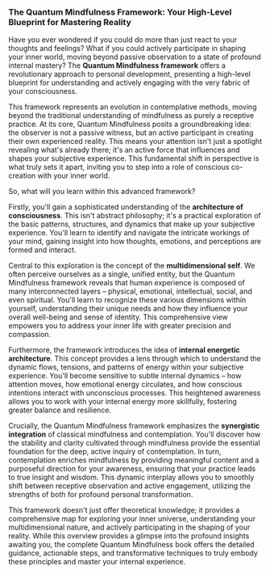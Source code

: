 ###  The Quantum Mindfulness Framework: Your High-Level Blueprint for Mastering Reality
Have you ever wondered if you could do more than just react to your thoughts and feelings? What if you could actively participate in shaping your inner world, moving beyond passive observation to a state of profound internal mastery? The **Quantum Mindfulness framework** offers a revolutionary approach to personal development, presenting a high-level blueprint for understanding and actively engaging with the very fabric of your consciousness.

This framework represents an evolution in contemplative methods, moving beyond the traditional understanding of mindfulness as purely a receptive practice. At its core, Quantum Mindfulness posits a groundbreaking idea: the observer is not a passive witness, but an active participant in creating their own experienced reality. This means your attention isn't just a spotlight revealing what's already there; it's an active force that influences and shapes your subjective experience. This fundamental shift in perspective is what truly sets it apart, inviting you to step into a role of conscious co-creation with your inner world.

So, what will you learn within this advanced framework?

Firstly, you'll gain a sophisticated understanding of the **architecture of consciousness**. This isn't abstract philosophy; it's a practical exploration of the basic patterns, structures, and dynamics that make up your subjective experience. You'll learn to identify and navigate the intricate workings of your mind, gaining insight into how thoughts, emotions, and perceptions are formed and interact.

Central to this exploration is the concept of the **multidimensional self**. We often perceive ourselves as a single, unified entity, but the Quantum Mindfulness framework reveals that human experience is composed of many interconnected layers – physical, emotional, intellectual, social, and even spiritual. You'll learn to recognize these various dimensions within yourself, understanding their unique needs and how they influence your overall well-being and sense of identity. This comprehensive view empowers you to address your inner life with greater precision and compassion.

Furthermore, the framework introduces the idea of **internal energetic architecture**. This concept provides a lens through which to understand the dynamic flows, tensions, and patterns of energy within your subjective experience. You'll become sensitive to subtle internal dynamics – how attention moves, how emotional energy circulates, and how conscious intentions interact with unconscious processes. This heightened awareness allows you to work with your internal energy more skillfully, fostering greater balance and resilience.

Crucially, the Quantum Mindfulness framework emphasizes the **synergistic integration** of classical mindfulness and contemplation. You'll discover how the stability and clarity cultivated through mindfulness provide the essential foundation for the deep, active inquiry of contemplation. In turn, contemplation enriches mindfulness by providing meaningful content and a purposeful direction for your awareness, ensuring that your practice leads to true insight and wisdom. This dynamic interplay allows you to smoothly shift between receptive observation and active engagement, utilizing the strengths of both for profound personal transformation.

This framework doesn't just offer theoretical knowledge; it provides a comprehensive map for exploring your inner universe, understanding your multidimensional nature, and actively participating in the shaping of your reality. While this overview provides a glimpse into the profound insights awaiting you, the complete Quantum Mindfulness book offers the detailed guidance, actionable steps, and transformative techniques to truly embody these principles and master your internal experience.
